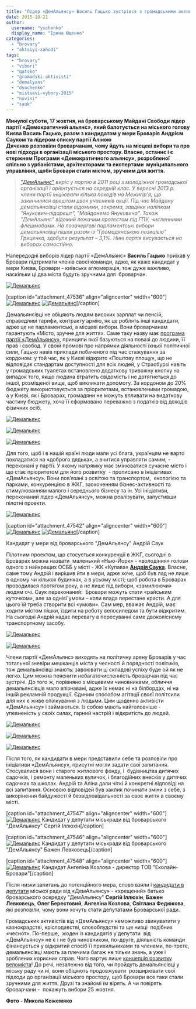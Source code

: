 ```yaml
---
title: "Лідер «ДемАльянсу» Василь Гацько зустрівся з громадськими активістами Броварів"
date: 2015-10-21
author: 
  username: "yschenko"
  display_name: "Ірина Ющенко"
categories: 
  - "brovary"
  - "aktsiyi-zahodi"
tags: 
  - "brovary"
  - "vibori"
  - "gatsko"
  - "gromadski-aktivisti"
  - "demalyans"
  - "dyachenko"
  - "mistsevi-vybory-2015"
  - "novini"
  - "sauk"
---
```


**Минулої суботи, 17 жовтня, на броварському Майдані Свободи лідер партії «Демократичний альянс», який балотується на міського голову Києва Василь Гацько, разом з кандидатом у мери Броварів Андрієм Сауком та** **лідером списку партії Аліною Дяченко** **розповіли броварчанам, чому йдуть на місцеві вибори та про нові підходи в організації міського простору. Власне, останнє і є стержнем Програми «Демократичного альянсу», розробленої спільно з урбаністами, архітекторами та експертами  муніципального управління, щоби Бровари стали містом, зручним для життя.**

> _["ДемАльянс"](http://www.pravda.com.ua/articles/2015/10/19/7085342/)_ _виріс у партію в 2011 році з молодіжної громадської організації і орієнтується на середній клас. У вересні 2013 р. члени партії ініціювали кілька походів на Межигір'я, що закінчилися арештом двох учасників акції. Під час Майдану демальянсівці стали відомими, зокрема, завдяки наліпкам "Янукович-підарешт", "Майданемо Януковича". Також "ДемАльянс" відомий лежачим протестом під ГПУ, численними флешмобами. На позачергові парламентські вибори демальянсівці пішли разом із "Громадянською позицією" Гриценка, здобули результат – 3,1%. Нині партія висувається на виборах самостійно._

Напередодні виборів лідер партії «ДемАльянс» **Василь Гацько** приїхав у Бровари підтримати членів своєї команди, адже, як каже кандидат у мери Києва, Бровари - київська агломерація, тож дуже важливо, наскільки ці два міста будуть зручними для  броварчан.

[![Демальянс](https://mpz.brovary.org/wp-content/uploads/2015/10/113.jpg)](https://mpz.brovary.org/wp-content/uploads/2015/10/113.jpg)

\[caption id="attachment\_47536" align="aligncenter" width="600"\][![Демальянс](https://mpz.brovary.org/wp-content/uploads/2015/10/162.jpg)](https://mpz.brovary.org/wp-content/uploads/2015/10/162.jpg) [![Демальянс](https://mpz.brovary.org/wp-content/uploads/2015/10/71.jpg)](https://mpz.brovary.org/wp-content/uploads/2015/10/71.jpg)\[/caption\]

Демальянсівці не обіцяють людям високих зарплат чи пенсій, справедливі тарифи, контракту армію, як це роблять інші кандидати, адже це не парламентські, а місцеві вибори. Вони броварчанам гарантують «Місто, зручне для життя». Саме таку назву має [програма партії «ДемАльянсу»](https://mpz.brovary.org/vyborcha-programa-demalyansu-v-brovarah), принципи якої базуються на повазі до людини, її прав і свобод. У своїй промові про напрямки діяльності їхньої політичної сили, Гацько навів приклади побаченого під час стажування за кордоном: у той час, як у Києві відкрито «Поштову площу», що не відповідає стандартам доступності для всіх людей, у Страсбурзі навіть у громадських туалетах встановлено додаткову тривожну кнопку на випадок того, якщо людина втратить свідомість і не дотягнеться до іншої, розміщеної вище, щоб викликати допомогу. За кордоном до 20% бюджету використовується за пріоритетами, встановленими громадою, а у Києві, як і Броварах, громадяни не можуть впливати на видаткову частину бюджету, хоча її сформовано переважно з податків від доходів фізичних осіб.

[![Демальянс](https://mpz.brovary.org/wp-content/uploads/2015/10/83.jpg)](https://mpz.brovary.org/wp-content/uploads/2015/10/83.jpg)

[![Демальянс](https://mpz.brovary.org/wp-content/uploads/2015/10/142.jpg)](https://mpz.brovary.org/wp-content/uploads/2015/10/142.jpg)

[![Демальянс](https://mpz.brovary.org/wp-content/uploads/2015/10/37.jpg)](https://mpz.brovary.org/wp-content/uploads/2015/10/37.jpg)

Для того, щоб і в нашій країні люди мали усі блага, українцям не варто покладатися на «доброго дядька», а вчитися управляти самим, - переконані у партії. У якому напрямку має змінюватися сучасне місто і що стає пріоритетом для його розвитку  - прописано в ініціативах «ДемАльянсу». Вони пов’язані з освітою та транспортом,  екологією та парками, конкуренцією в ЖКГ, заохоченням бізнес-активності та стимулюванням малого і середнього бізнесу та ін. Усі ініціативи, переконаний лідер «ДемАльянсу», можна реалізувати, запустивши пілотні проекти.

[![Демальянс](https://mpz.brovary.org/wp-content/uploads/2015/10/201.jpg)](https://mpz.brovary.org/wp-content/uploads/2015/10/201.jpg)

\[caption id="attachment\_47542" align="aligncenter" width="600"\][![Демальянс](https://mpz.brovary.org/wp-content/uploads/2015/10/311.jpg)](https://mpz.brovary.org/wp-content/uploads/2015/10/311.jpg) [![Демальянс](https://mpz.brovary.org/wp-content/uploads/2015/10/211.jpg)](https://mpz.brovary.org/wp-content/uploads/2015/10/211.jpg)\[/caption\]

Кандидат у мери від броварського "ДемАльянсу" Андрій Саук

Пілотним проектом, що стосується конкуренції в ЖКГ, сьогодні в Броварах можна назвати  маленький «Нью-Йорк» - «володіння» голови одного з найкращих ОСББ у місті - ЖК «Купава» **[Андрія Саука](https://mpz.brovary.org/mer-brovariv-maye-hodyty-mistom-pishky-yizdyty-na-robotu-velosypedom-ta-buty-vidkrytym)**. Власне, саме тому Андрій і вирішив йти в мери, адже хоче, щоб був лад не лише в одному чи кількох будинках, а в усьому місті; щоб робота в Броварах проводилася протягом року, а не лише під вибори, «замилюючи» людям очі. Саук переконаний:  Бровари можуть стати «райським куточком», але за однієї умови – коли влада перестане красти. А для цього їй треба створити всі «умови». Сам мер, вважає Андрій, має ходити містом пішки, їздити на роботу велосипедом та бути відкритим. На сьогодні Андрій надає перевагу в пересуванні саме двоколісному транспортному засобу.

[![Демальянс](https://mpz.brovary.org/wp-content/uploads/2015/10/30.jpg)](https://mpz.brovary.org/wp-content/uploads/2015/10/30.jpg)

[![Демальянс](https://mpz.brovary.org/wp-content/uploads/2015/10/110.jpg)](https://mpz.brovary.org/wp-content/uploads/2015/10/110.jpg)

Члени партії «ДемАльянс» виходять на політичну арену Броварів у час тотальної зневіри мешканців міста у чесності й порядності політиків, тож демальянсівці знають: завоювати ці складові успіху буде ой як не легко. Цим можна пояснити небагаточисленність броварчан під час зустрічі. До того ж, порівняно з місцевими чиновниками, обличчя демальянсівців мало впізнавані, адже їх немає ні на білбордах, ні на іншій рекламній продукції. Єдиним способом агітації своєї політсили для них є живе спілкування з людьми. Цим щоденно активісти «ДемАльянсу» і займаються. Із собою мають найголовніше - упевненість у своїх силах, гарний настрій і відкритість до людей.

[![Демальянс](https://mpz.brovary.org/wp-content/uploads/2015/10/29.jpg)](https://mpz.brovary.org/wp-content/uploads/2015/10/29.jpg)

[![Демальянс](https://mpz.brovary.org/wp-content/uploads/2015/10/35.jpg)](https://mpz.brovary.org/wp-content/uploads/2015/10/35.jpg)

[![Демальянс](https://mpz.brovary.org/wp-content/uploads/2015/10/191.jpg)](https://mpz.brovary.org/wp-content/uploads/2015/10/191.jpg)

Після того, як кандидати в мери представили себе та розповіли про ініціативи «ДемАльянсу», присутні могли задати свої запитання. Стосувалися вони і старого житлового фонду, і  будівництва дитячих садочків, і ремонту маленьких вуличок, і благодійних внесків у дитячих садочках та школах. Андрій та Аліна дали чіткі й конкретні відповіді на всі запитання. Основою відповідей був заклик починати зміни з себе, з викорінення байдужості й безвідповідальності за своє життя в своєму місті.

\[caption id="attachment\_47547" align="aligncenter" width="600"\][![Демальянс](https://mpz.brovary.org/wp-content/uploads/2015/10/44.jpg)](https://mpz.brovary.org/wp-content/uploads/2015/10/44.jpg) Кандидат у депутати міськради від броварського "ДемАльянсу" Сергій Іллюхін\[/caption\]

\[caption id="attachment\_47546" align="aligncenter" width="600"\][![Демальянс](https://mpz.brovary.org/wp-content/uploads/2015/10/40.jpg)](https://mpz.brovary.org/wp-content/uploads/2015/10/40.jpg) Кандидат у депутати міськради від броварського "ДемАльянсу" Бажен Левковець\[/caption\]

\[caption id="attachment\_47548" align="aligncenter" width="600"\][![Демальянс](https://mpz.brovary.org/wp-content/uploads/2015/10/42.jpg)](https://mpz.brovary.org/wp-content/uploads/2015/10/42.jpg) Кандидат Ангеліна Козлова - директор ТОВ "Еколайн-Бровари"\[/caption\]

Після низки запитань до потенційного мера, слово взяли і [кандидати в депутати](https://mpz.brovary.org/brovarska-komanda-demalyansu-prezentuvala-svoyi-spysky-kandydativ-na-mistsevyh-vyborah) міської ради від «ДемАльянсу» - «хрещений» батько броварського осередку "ДемАльянсу" **Сергій Іллюхін**, **Бажен Левковець**, **Олег Берестовий**, **Ангеліна Козлова**, **Світлана Федюкова**, які розповіли, чому вони хочуть стати депутатами Броварської ради.

Громадських активістів від «ДемАльянсу» неможливо звинуватити у казнокрадстві, кріслодавстві, словоблудстві та ще низці  подібних «чеснот». По-перше,  жоден із кандидатів у депутати  від «ДемАльянсу» не є і не був чиновником, по-друге, діяльність команди фінансується у відкритий спосіб її прихильниками та членами, по-третє, демальянсівці мають за плечима багаж не тільки знань, а уже і зроблених корисних справ. Чого вартує лише [концепція розвитку веломіста](https://mpz.brovary.org/veloinfrastrukturi-brovariv-buti-mistsevi-aktivisti-vzyalis-za-rozrobku-shemi-velomarshrutiv/)! До речі, незалежно від того, чи пройдуть демальянсівці у міську раду чи ні, вони обіцяють продовжувати  розширювати свої підходи до організації міського простору, щоб Бровари все таки стали зручними для життя. Друзі та знайомі їм вірять. А чи повірять броварчани -  покажуть вибори 25 жовтня.

**Фото - Микола Кожемяко**
